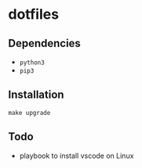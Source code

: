 # dotfiles

## Dependencies

- `python3`
- `pip3`

## Installation

```
make upgrade
```

## Todo

- playbook to install vscode on Linux
